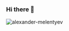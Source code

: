 ### Hi there 👋

<p>&nbsp;<img align="left" src="https://github-readme-stats.vercel.app/api?username=alexander-melentyev&show_icons=true&hide_title=true&theme=synthwave" alt="alexander-melentyev" /></p>

<!--
**alexander-melentyev/alexander-melentyev** is a ✨ _special_ ✨ repository because its `README.md` (this file) appears on your GitHub profile.

Here are some ideas to get you started:

- 👯 I’m looking to collaborate on ...
- 🤔 I’m looking for help with ...
- 💬 Ask me about ...
- 📫 How to reach me: ...
- 😄 Pronouns: ...
- ⚡ Fun fact: ...
-->
